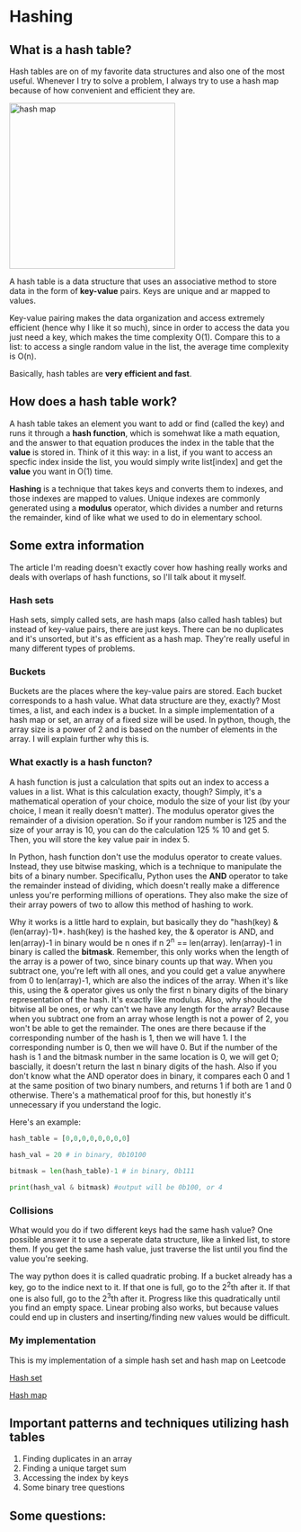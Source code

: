 # Hashing

## What is a hash table?

Hash tables are on of my favorite data structures and also one of the most useful. Whenever I try to solve a problem, I always try to use a hash map because of how convenient and efficient they are.

<img width="295" alt="hash map" src="https://github.com/user-attachments/assets/2ed50522-90e4-4c43-afbd-506884a27f61">


A hash table is a data structure that uses an associative method to store data in the form of **key-value** pairs. Keys are unique and ar mapped to values. 

Key-value pairing makes the data organization and access extremely efficient (hence why I like it so much), since in order to access the data you just need a key, which makes the time complexity O(1). Compare this to a list: to access a single random value in the list, the average time complexity is O(n).

Basically, hash tables are **very efficient and fast**.

## How does a hash table work?

A hash table takes an element you want to add or find (called the key) and runs it through a **hash function**, which is somehwat like a math equation, and the answer to that equation produces the index in the table that the **value** is stored in. Think of it this way: in a list, if you want to access an specfic index inside the list, you would simply write list[index] and get the **value** you want in O(1) time. 

**Hashing** is a technique that takes keys and converts them to indexes, and those indexes are mapped to values. Unique indexes are commonly generated using a **modulus** operator, which divides a number and returns the remainder, kind of like what we used to do in elementary school.

## Some extra information

The article I'm reading doesn't exactly cover how hashing really works and deals with overlaps of hash functions, so I'll talk about it myself.

### Hash sets

Hash sets, simply called sets, are hash maps (also called hash tables) but instead of key-value pairs, there are just keys. There can be no duplicates and it's unsorted, but it's as efficient as a hash map. They're really useful in many different types of problems.

### Buckets

Buckets are the places where the key-value pairs are stored. Each bucket corresponds to a hash value. What data structure are they, exactly? Most times, a list, and each index is a bucket. In a simple implementation of a hash map or set, an array of a fixed size will be used. In python, though, the array size is a power of 2 and is based on the number of elements in the array. I will explain further why this is.

### What exactly is a hash functon?

A hash function is just a calculation that spits out an index to access a values in a list. What is this calculation exacty, though? Simply, it's a mathematical operation of your choice, modulo the size of your list (by your choice, I mean it really doesn't matter). The modulus operator gives the remainder of a division operation. So if your random number is 125 and the size of your array is 10, you can do the calculation 125 % 10 and get 5. Then, you will store the key value pair in index 5.

In Python, hash function don't use the modulus operator to create values. Instead, they use bitwise masking, which is a technique to manipulate the bits of a binary number. Specificallu, Python uses the **AND** operator to take the remainder instead of dividing, which doesn't really make a difference unless you're performing millions of operations. They also make the size of their array powers of two to allow this method of hashing to work.

Why it works is a little hard to explain, but basically they do "hash(key) & (len(array)-1)*. hash(key) is the hashed key, the & operator is AND, and len(array)-1 in binary would be n ones if n 2<sup>n</sup> == len(array). len(array)-1 in binary is called the **bitmask**. Remember, this only works when the length of the array is a power of two, since binary counts up that way. When you subtract one, you're left with all ones, and you could get a value anywhere from 0 to len(array)-1, which are also the indices of the array. When it's like this, using the & operator gives us only the first n binary digits of the binary representation of the hash. It's exactly like modulus. Also, why should the bitwise all be ones, or why can't we have any length for the array? Because when you subtract one from an array whose length is not a power of 2, you won't be able to get the remainder. The ones are there because if the corresponding number of the hash is 1, then we will have 1. I the corresponding number is 0, then we will have 0. But if the number of the hash is 1 and the bitmask number in the same location is 0, we will get 0; bascially, it doesn't return the last n binary digits of the hash. Also if you don't know what the AND operator does in binary, it compares each 0 and 1 at the same position of two binary numbers, and returns 1 if both are 1 and 0 otherwise. There's a mathematical proof for this, but honestly it's unnecessary if you understand the logic.

Here's an example:

```python
hash_table = [0,0,0,0,0,0,0,0]

hash_val = 20 # in binary, 0b10100

bitmask = len(hash_table)-1 # in binary, 0b111

print(hash_val & bitmask) #output will be 0b100, or 4
```

### Collisions

What would you do if two different keys had the same hash value? One possible answer it to use a seperate data structure, like a linked list, to store them. If you get the same hash value, just traverse the list until you find the value you're seeking.

The way python does it is called quadratic probing. If a bucket already has a key, go to the indice next to it. If that one is full, go to the 2<sup>2</sup>th after it. If that one is also full, go to the 2<sup>3</sup>th after it. Progress like this quadratically until you find an empty space. Linear probing also works, but because values could end up in clusters and inserting/finding new values would be difficult.

### My implementation

This is my implementation of a simple hash set and hash map on Leetcode

[Hash set](https://github.com/Barca-Koseoglu/My-Leetcode-Solutions/tree/main/705-Design-HashSet)

[Hash map](https://github.com/Barca-Koseoglu/My-Leetcode-Solutions/tree/main/706-Design-HashMap)

## Important patterns and techniques utilizing hash tables

1. Finding duplicates in an array
2. Finding a unique target sum
3. Accessing the index by keys
4. Some binary tree questions

## Some questions:

